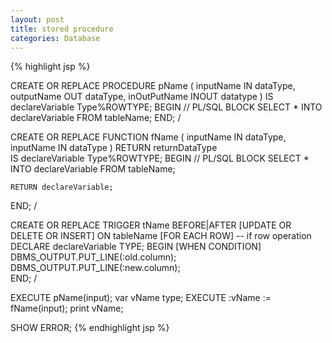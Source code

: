 ```yaml
---
layout: post
title: stored procedure
categories: Database
---
```


{% highlight jsp %}

CREATE OR REPLACE PROCEDURE pName (
  inputName IN dataType,
  outputName OUT dataType,
  inOutPutName INOUT datatype
  )
IS
  declareVariable Type%ROWTYPE;
BEGIN
  // PL/SQL BLOCK
  SELECT *
  INTO declareVariable
  FROM tableName;
END;
/

CREATE OR REPLACE FUNCTION fName (
  inputName IN dataType,
  inputName IN dataType
  )
RETURN returnDataType  
IS
    declareVariable Type%ROWTYPE;
BEGIN
  // PL/SQL BLOCK
  SELECT *
  INTO declareVariable
  FROM tableName;

    RETURN declareVariable;
END;
/

CREATE OR REPLACE TRIGGER tName
BEFORE|AFTER
[UPDATE OR DELETE OR INSERT] ON tableName
[FOR EACH ROW] -- if row operation
DECLARE
   declareVariable TYPE;
BEGIN
[WHEN CONDITION]
  DBMS_OUTPUT.PUT_LINE(:old.column);
  DBMS_OUTPUT.PUT_LINE(:new.column);  
END;
/

EXECUTE pName(input);
var vName type;
EXECUTE :vName := fName(input);
print vName;

SHOW ERROR;
{% endhighlight jsp %}
